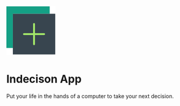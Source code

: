 # ![App Logo](https://github.com/invalidtoken/IndecisionApp/blob/master/public/icons/add.png)
# Indecison App
Put your life in the hands of a computer to take your next decision.